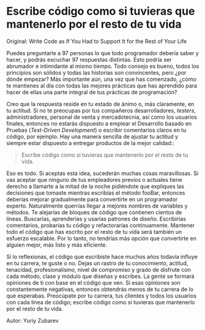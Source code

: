 # Escribe código como si tuvieras que mantenerlo por el resto de tu vida

Original: Write Code as If You Had to Support It for the Rest of Your Life

Puedes preguntarle a 97 personas lo que todo programador debería saber y
hacer, y podrás escuchar 97 respuestas distintas. Esto podría ser
abrumador e intimidante al mismo tiempo. Todo consejo es bueno, todos
los principios son sólidos y todas las historias son convincentes, pero
¿por dónde empezar? Más importante aún, una vez que has comenzado, ¿cómo
te mantienes al día con todas las mejores prácticas que has aprendido
para hacer de ellas una parte integral de tus prácticas de programación?

Creo que la respuesta reside en tu estado de ánimo o, más claramente, en
tu actitud. Si no te preocupas por tus compañeros desarrolladores,
_testers_, administradores, personal de venta y mercadotecnia, así como
los usuarios finales, entonces no estarás dispuesto a emplear el
Desarrollo basado en Pruebas (_Test-Driven Development_) o escribir
comentarios claros en tu código, por ejemplo. Hay una manera sencilla de
ajustar tu actitud y siempre estar dispuesto a entregar productos de la
mejor calidad::

> Escribe código como si tuvieras que mantenerlo por el resto de tu vida.

Eso es todo. Si aceptas esta idea, sucederán muchas cosas maravillosas.
Si vas aceptar que ninguno de tus empleadores previos o actuales tiene
derecho a llamarte a la mitad de la noche pidiéndote que expliques las
decisiones que tomaste mientras escribías el método fooBar, entonces
deberías mejorar gradualmente para convertirte en un programador
experto. Naturalmente querrías llegar a mejores nombres de variables y
métodos. Te alejarías de bloques de código que contienen cientos de
líneas. Buscarías, aprenderías y usarías patrones de diseño. Escribirías
comentarios, probarías tu código y refactorarías continuamente. Mantener
todo el código que has escrito por el resto de tu vida será también un
esfuerzo escalable. Por lo tanto, no tendrías más opción que convertirte
en alguien mejor, más listo y más eficiente.

Si lo reflexionas, el código que escribiste hace muchos años todavía
influye en tu carrera, te guste o no. Dejas un rastro de tu
conocimiento, actitud, tenacidad, profesionalismo, nivel de compromiso y
grado de disfrute con cada método, clase y módulo que diseñas y
escribes. La gente se formará opiniones de ti con base en el código que
ven. Si esas opiniones son constantemente negativas, entonces obtendrás
menos de tu carrera de lo que esperabas. Preocúpate por tu carrera, tus
clientes y todos los usuarios con cada línea de código; escribe código
como si tuvieras que mantenerlo por el resto de tu vida.

Autor: Yuriy Zubarev